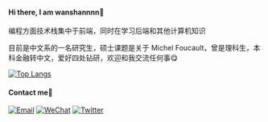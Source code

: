 #### Hi there, I am wanshannnn👋

编程方面技术栈集中于前端，同时在学习后端和其他计算机知识

目前是中文系的一名研究生，硕士课题是关于 Michel Foucault，曾是理科生，本科金融转中文，爱好四处钻研，欢迎和我交流任何事😋

[![Top Langs](https://github-readme-stats.vercel.app/api/top-langs/?username=wanshannnn&layout=compact)](https://github.com/anuraghazra/github-readme-stats)

#### Contact me📮
[![Email](https://img.shields.io/badge/Email-wanshannnn@163.com-red?logo=gmail)](mailto:wanshannnn@163.com)
[![WeChat](https://img.shields.io/badge/WeChat-wanshannnn-brightgreen?logo=wechat)](wanshannnn)
[![Twitter](https://img.shields.io/badge/X-@wanshannnn-blue?logo=X)](https://x.com/wanshannnn)
